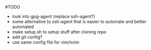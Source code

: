 #TODO

- look into gpg-agent (replace ssh-agent?)
- some alternative to ssh-agent that is easier to automate and better automated
- make setup.sh to setup stuff after cloning repo
- add git config?
- use same config file for vim/nvim
